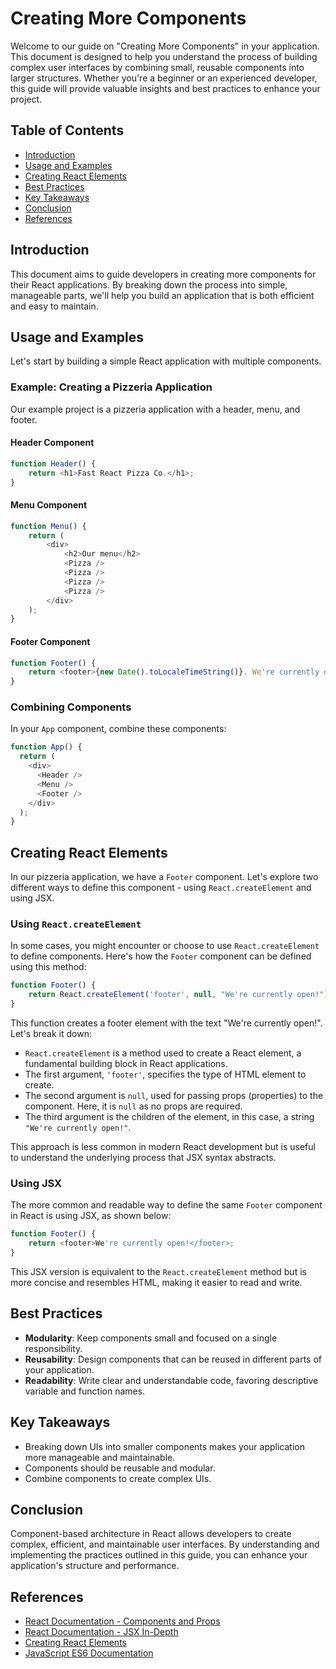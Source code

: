# Creating More Components

Welcome to our guide on "Creating More Components" in your application. This document is designed to help you understand the process of building complex user interfaces by combining small, reusable components into larger structures. Whether you're a beginner or an experienced developer, this guide will provide valuable insights and best practices to enhance your project.

## Table of Contents

- [Introduction](#introduction)
- [Usage and Examples](#usage-and-examples)
- [Creating React Elements](#creating-react-elements)
- [Best Practices](#best-practices)
- [Key Takeaways](#key-takeaways)
- [Conclusion](#conclusion)
- [References](#references)

## Introduction

This document aims to guide developers in creating more components for their React applications. By breaking down the process into simple, manageable parts, we'll help you build an application that is both efficient and easy to maintain.

## Usage and Examples

Let's start by building a simple React application with multiple components.

### Example: Creating a Pizzeria Application

Our example project is a pizzeria application with a header, menu, and footer. 

#### Header Component

```javascript
function Header() {
    return <h1>Fast React Pizza Co.</h1>;
}
```

#### Menu Component

```javascript
function Menu() {
    return (
        <div>
            <h2>Our menu</h2>
            <Pizza />
            <Pizza />
            <Pizza />
            <Pizza />
        </div>
    );
}
```

#### Footer Component

```javascript
function Footer() {
    return <footer>{new Date().toLocaleTimeString()}. We're currently open!</footer>;
}
```

### Combining Components

In your `App` component, combine these components:

```javascript
function App() {
  return (
    <div>
      <Header />
      <Menu />
      <Footer />
    </div>
  );
}
```

## Creating React Elements

In our pizzeria application, we have a `Footer` component. Let's explore two different ways to define this component - using `React.createElement` and using JSX.

### Using `React.createElement`

In some cases, you might encounter or choose to use `React.createElement` to define components. Here's how the `Footer` component can be defined using this method:

```javascript
function Footer() {
    return React.createElement('footer', null, "We're currently open!");
}
```

This function creates a footer element with the text "We're currently open!". Let's break it down:

- `React.createElement` is a method used to create a React element, a fundamental building block in React applications.
- The first argument, `'footer'`, specifies the type of HTML element to create.
- The second argument is `null`, used for passing props (properties) to the component. Here, it is `null` as no props are required.
- The third argument is the children of the element, in this case, a string `"We're currently open!"`.

This approach is less common in modern React development but is useful to understand the underlying process that JSX syntax abstracts.

### Using JSX

The more common and readable way to define the same `Footer` component in React is using JSX, as shown below:

```javascript
function Footer() {
    return <footer>We're currently open!</footer>;
}
```

This JSX version is equivalent to the `React.createElement` method but is more concise and resembles HTML, making it easier to read and write.

## Best Practices

- **Modularity**: Keep components small and focused on a single responsibility.
- **Reusability**: Design components that can be reused in different parts of your application.
- **Readability**: Write clear and understandable code, favoring descriptive variable and function names.

## Key Takeaways

- Breaking down UIs into smaller components makes your application more manageable and maintainable.
- Components should be reusable and modular.
- Combine components to create complex UIs.

## Conclusion

Component-based architecture in React allows developers to create complex, efficient, and maintainable user interfaces. By understanding and implementing the practices outlined in this guide, you can enhance your application's structure and performance.

## References

- [React Documentation - Components and Props](https://reactjs.org/docs/components-and-props.html)
- [React Documentation - JSX In-Depth](https://reactjs.org/docs/jsx-in-depth.html)
- [Creating React Elements](https://legacy.reactjs.org/docs/react-api.html#creating-react-elements)
- [JavaScript ES6 Documentation](https://developer.mozilla.org/en-US/docs/Web/JavaScript)